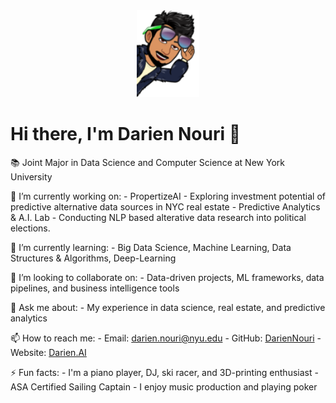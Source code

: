 <div id="header" align="center">
  <img src="profile_pic.png" width="100"/>
</div>


# Hi there, I'm Darien Nouri 👋

📚 Joint Major in Data Science and Computer Science at New York University

🔭 I’m currently working on:
    - PropertizeAI - Exploring investment potential of predictive alternative data sources in NYC real estate
    - Predictive Analytics & A.I. Lab - Conducting NLP based alterative data research into political elections.

🌱 I’m currently learning:
    - Big Data Science, Machine Learning, Data Structures & Algorithms, Deep-Learning

👯 I’m looking to collaborate on:
    - Data-driven projects, ML frameworks, data pipelines, and business intelligence tools

💬 Ask me about:
    - My experience in data science, real estate, and predictive analytics

📫 How to reach me:
    - Email: darien.nouri@nyu.edu
    - GitHub: [DarienNouri](https://github.com/DarienNouri)
    - Website: [Darien.AI](http://darien.ai)

⚡ Fun facts:
    - I'm a piano player, DJ, ski racer, and 3D-printing enthusiast
    - ASA Certified Sailing Captain
    - I enjoy music production and playing poker

